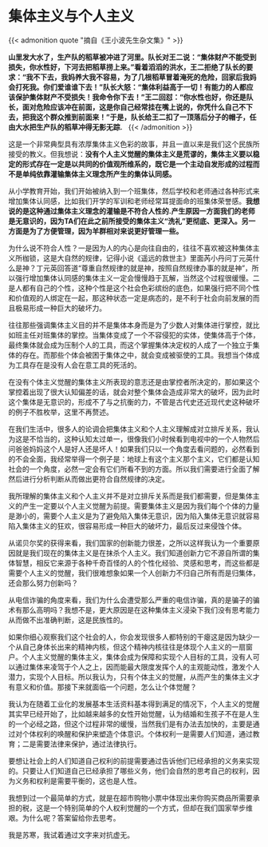 # 集体主义与个人主义

<aside>
{{< admonition quote "摘自《王小波先生杂文集》" >}}

**山里发大水了，生产队的稻草被冲进了河里。队长对王二说：“集体财产不能受到损失，你水性好，下河去把稻草捞上来。”看着滔滔的洪水，王二拒绝了队长的要求：“我不下去，我妈养大我不容易，为了几根稻草冒着淹死的危险，回家后我妈会打死我。你们爱谁谁下去！”队长大怒：“集体利益高于一切！有能力的人都应该保护集体财产不受损失！我命令你下去！”王二回怼：“你水性也好，你还是队长，面对危险应该冲在前面，这是你自己经常挂在嘴上说的，你凭什么自己不下去，把我这个群众推到前面来！”于是，队长给王二扣了一顶落后分子的帽子，任由大水把生产队的稻草冲得无影无踪.**
 
{{< /admonition >}}

这是一个非常典型具有浓厚集体主义色彩的故事，并且一直以来是我们这个民族所接受的教义。但我想说：**没有个人主义觉醒的集体主义是荒谬的，集体主义要以稳定的形式存在一定是以共同的价值观所维系的，既它是一个主动自发形成的过程而不是单纯依靠灌输集体主义理念所产生的集体认同感。**

从小学教育开始，我们开始被纳入到一个班集体，然后学校和老师通过各种形式来增加集体认同感，比如我们开学的军训和老师经常耳提面命的班集体荣誉感。**我想说的是这种通过集体主义理念的灌输是不符合人性的.产生原因一方面我们的老师是无意识的，因为TA们在此之前所接受的集体主义“洗礼”更彻底、更深入。另一方面是为了方便管理，因为羊群相对来说更好管理一些。**

为什么说不符合人性？一是因为人的内心是向往自由的，往往不喜欢被这种集体主义所枷锁，这是大自然的规律，记得小说《遥远的救世主》里面芮小丹问丁元英什么是神？丁元英回答道“尊重自然规律的就是神，按照自然规律办事的就是神”，所以强行增加集体认同感的集体主义一定会慢慢趋于瓦解，当然这个过程很缓慢。二是人都有自己的个性，这种个性是这个社会色彩缤纷的底色，如果强行把不同个性和价值观的人绑定在一起，那这种状态一定是病态的，是不利于社会向前发展的而且极易形成一种巨大的破坏力。

往往那些强调集体主义目的并不是集体本身而是为了少数人对集体进行掌控，就比如班主任对班集体的掌控。当集体变成了一个不容侵犯的实体，使集体高于个体，最终集体就会成为压制个人的工具，而这个掌握集体决定权的人成了一个独立于集体的存在。而那些个体会被困于集体之中，就会变成被驱使的工具。我想当个体成为工具存在是没有人会在意工具的死活的。

在没有个体主义觉醒的集体主义所表现的意志还是由掌控者所决定的，那如果这个掌控着出现了很大认知偏差的话，就会对整个集体会造成非常大的破坏，因为此时这个集体是无意识的，形成不了与之抗衡的力，不管是古代史还近现代史这种破坏的例子不胜枚举，这里不再赘述。

在我们生活中，很多人的论调会把集体主义和个人主义理解成对立排斥关系，我认为这是不恰当的，这种认知太过单一，很像我们小时候看到电视中的一个人物然后问爸爸妈妈这个人是好人还是坏人！如果我们只以一个角度去看问题的，必然看到的不会全面，我经常举得一个例子是：地球上有这个主义那个主义，它们都是认知社会的一个角度，必然一定会有它们所看不到的方面。所以我们需要进行全面了解然后进行分析判断从而做出更符合自然规律的决定。

我所理解的集体主义和个人主义并不是对立排斥关系而是我们都需要，但是集体主义的产生一定要以个人主义觉醒为前提。需要集体主义是因为我们每个个体的力量是渺小的，需要个人主义是为了避免陷入集体无意识，因为陷入集体无意识就容易陷入集体主义的狂欢，很容易形成一种巨大的破坏力，最后反过来侵蚀个体。

从诺贝尔奖的获得来看，我们国家的创新能力很差，之所以这样我认为一个重要原因就是我们现在的集体主义是在抹杀个人主义。我们知道创新力它不源自所谓的集体智慧，相反它来源于各种千奇百怪的人的个性化经验、灵感和思考，而这些都是需要个人主义的觉醒，我们很难想象如果一个人创新力不归自己所有而是归集体，还会那么努力创新吗？

从电信诈骗的角度来看，我们为什么会遭受那么严重的电信诈骗，真的是骗子的骗术有那么高明吗？我想不是，更大原因是在这种集体主义浸染下我们没有思考能力从而做不出准确判断，这是民族性的。

如果你细心观察我们这个社会的人，你会发现很多人都特别的干瘪这是因为缺少一个从自己身体长出来的精神内核，但这个精神内核往往是体现个人主义的一扇窗户。个人主义觉醒的集体主义，集体会成为保障和实现个人目标的工具，没有人可以通过集体来凌驾于个人之上，因而能最大限度发挥个人的主观能动性，激发个人潜力，实现个人目标。所以我认为，只有个体主义的觉醒，从而产生的集体主义才有意义和价值。那接下来就面临一个问题，怎么让个体觉醒？

我认为在随着工业化的发展基本生活资料基本得到满足的情况下，个人主义的觉醒其实早已经开始了，比如越来越多的女性开始觉醒，认为结婚和生孩子不在是人生的一个必经之路，但这个过程非常的缓慢，当然我们是有办法去加快的，主要是通过对个体权利的唤醒和保护来塑造个体意识。个体权利一是需要人们知道，通过教育；二是需要法律来保护，通过法律执行。

要想让社会上的人们知道自己权利的前提需要通过告诉他们已经承担的义务来实现的。只要让人们知道自己已经承担了哪些义务，他们会自然的思考自己的权利，因为义务和权利是需要平衡的，这也是人性。

我想到过一个最简单的方式，就是在超市购物小票中体现出来你购买商品所需要承担的税，这是一个特别简单的个人权利觉醒的一个方式，但却在我们国家举步维艰。为什么呢？答案留给你去思考。

我是苏寒，我试着通过文字来对抗虚无。


